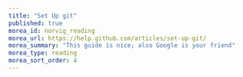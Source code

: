 ```yaml
---
title: "Set Up git"
published: true
morea_id: norvig_reading
morea_url: https://help.github.com/articles/set-up-git/
morea_summary: "This guide is nice; also Google is your friend"
morea_type: reading
morea_sort_order: 4
---
```


